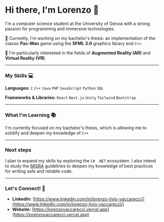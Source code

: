 # Hi there, I'm Lorenzo 👋

I'm a computer science student at the University of Genoa with a strong passion for programming and immersive technologies.

🌱 Currently, I'm working on my bachelor's thesis: an implementation of the classic **Pac-Man** game using the **SFML 3.0** graphics library and `C++`.

🔭 I'm particularly interested in the fields of **Augmented Reality (AR)** and **Virtual Reality (VR)**.

---

### My Skills 💻

**Languages:**
`C` `C++` `Java` `PHP` `JavaScript` `Python` `SQL`

**Frameworks & Libraries:**
`React` `Next.js` `Unity` `Tailwind` `Bootstrap`

---

### What I'm Learning 📚

I'm currently focused on my bachelor's thesis, which is allowing me to solidify and deepen my knowledge of `C++`

---

### Next steps

I plan to expand my skills by exploring the `C# .NET` ecosystem. I also intend to study the [MISRA](https://misra.org.uk/misra-c-plus-plus/) guidelines to deepen my knowledge of best practices for writing safe and reliable code.

---

### Let's Connect! 🤝

* **LinkedIn:** [https://www.linkedin.com/in/lorenzo-livio-vaccarecci/](https://www.linkedin.com/in/lorenzo-livio-vaccarecci/)
* **Website:** [https://lorenzovaccarecci.vercel.app](https://lorenzovaccarecci.vercel.app)
<!--
**GekkeijuITA/GekkeijuITA** is a ✨ _special_ ✨ repository because its `README.md` (this file) appears on your GitHub profile.

Here are some ideas to get you started:

- 🔭 I’m currently working on ...
- 🌱 I’m currently learning ...
- 👯 I’m looking to collaborate on ...
- 🤔 I’m looking for help with ...
- 💬 Ask me about ...
- 📫 How to reach me: ...
- 😄 Pronouns: ...
- ⚡ Fun fact: ...
-->
